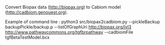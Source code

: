 Convert Biopax data (http://biopax.org) to Cabiom model (http://cadbiom.genouest.org).

Example of command line :
python3 src/biopax2cadbiom.py --pickleBackup backupPickle/backup.p --listOfGraphUri http://biopax.org/lvl3 http://www.pathwaycommons.org/tgfbrpathway --cadbiomFile tgfBetaTestModel.bcx
